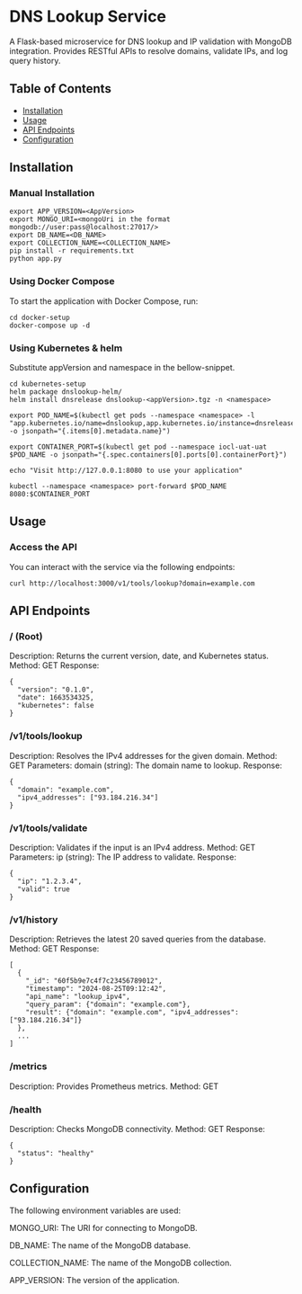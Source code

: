 # DNS Lookup Service

A Flask-based microservice for DNS lookup and IP validation with MongoDB integration. Provides RESTful APIs to resolve domains, validate IPs, and log query history.

## Table of Contents
- [Installation](#installation)
- [Usage](#usage)
- [API Endpoints](#api-endpoints)
- [Configuration](#configuration)

## Installation

### Manual Installation
```
export APP_VERSION=<AppVersion>
export MONGO_URI=<mongoUri in the format mongodb://user:pass@localhost:27017/>
export DB_NAME=<DB_NAME>
export COLLECTION_NAME=<COLLECTION_NAME>
pip install -r requirements.txt
python app.py
```

### Using Docker Compose
To start the application with Docker Compose, run:
```
cd docker-setup
docker-compose up -d
```

### Using Kubernetes & helm
Substitute appVersion and namespace in the bellow-snippet.
```
cd kubernetes-setup
helm package dnslookup-helm/
helm install dnsrelease dnslookup-<appVersion>.tgz -n <namespace>

export POD_NAME=$(kubectl get pods --namespace <namespace> -l "app.kubernetes.io/name=dnslookup,app.kubernetes.io/instance=dnsrelease" -o jsonpath="{.items[0].metadata.name}")

export CONTAINER_PORT=$(kubectl get pod --namespace iocl-uat-uat $POD_NAME -o jsonpath="{.spec.containers[0].ports[0].containerPort}")

echo "Visit http://127.0.0.1:8080 to use your application"

kubectl --namespace <namespace> port-forward $POD_NAME 8080:$CONTAINER_PORT
```

## Usage
### Access the API
You can interact with the service via the following endpoints:

```
curl http://localhost:3000/v1/tools/lookup?domain=example.com
```

## API Endpoints
### / (Root)
Description: Returns the current version, date, and Kubernetes status.
Method: GET
Response:
```
{
  "version": "0.1.0",
  "date": 1663534325,
  "kubernetes": false
}
```

### /v1/tools/lookup
Description: Resolves the IPv4 addresses for the given domain.
Method: GET
Parameters:
    domain (string): The domain name to lookup.
Response:
```
{
  "domain": "example.com",
  "ipv4_addresses": ["93.184.216.34"]
}
```

### /v1/tools/validate
Description: Validates if the input is an IPv4 address.
Method: GET
Parameters:
    ip (string): The IP address to validate.
Response:
```
{
  "ip": "1.2.3.4",
  "valid": true
}
```

### /v1/history
Description: Retrieves the latest 20 saved queries from the database.
Method: GET
Response:
```
[
  {
    "_id": "60f5b9e7c4f7c23456789012",
    "timestamp": "2024-08-25T09:12:42",
    "api_name": "lookup_ipv4",
    "query_param": {"domain": "example.com"},
    "result": {"domain": "example.com", "ipv4_addresses": ["93.184.216.34"]}
  },
  ...
]

```
### /metrics
Description: Provides Prometheus metrics.
Method: GET


### /health
Description: Checks MongoDB connectivity.
Method: GET
Response:
```
{
  "status": "healthy"
}
```

## Configuration
The following environment variables are used:

MONGO_URI: The URI for connecting to MongoDB.

DB_NAME: The name of the MongoDB database.

COLLECTION_NAME: The name of the MongoDB collection.

APP_VERSION: The version of the application.

